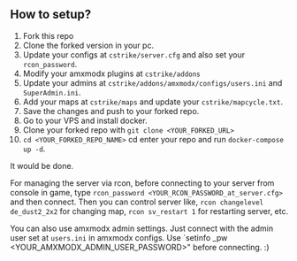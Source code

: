 ## How to setup?


1. Fork this repo
2. Clone the forked version in your pc.
3. Update your configs at `cstrike/server.cfg` and also set your `rcon_password`.
4. Modify your amxmodx plugins at `cstrike/addons`
5. Update your admins at `cstrike/addons/amxmodx/configs/users.ini` and `SuperAdmin.ini`.
6. Add your maps at `cstrike/maps` and update your `cstrike/mapcycle.txt`.
7. Save the changes and push to your forked repo.
8. Go to your VPS and install docker.
9. Clone your forked repo with `git clone <YOUR_FORKED_URL>`
10. `cd <YOUR_FORKED_REPO_NAME>` cd enter your repo and run `docker-compose up -d`.

It would be done.

For managing the server via rcon, before connecting to your server from console in game, type `rcon_password <YOUR_RCON_PASSWORD_at_server.cfg>` and then connect. Then you can control server like, `rcon changelevel de_dust2_2x2` for changing map, `rcon sv_restart 1` for restarting server, etc.

You can also use amxmodx admin settings. Just connect with the admin user set at `users.ini` in amxmodx configs. Use `setinfo _pw <YOUR_AMXMODX_ADMIN_USER_PASSWORD>" before connecting. :)
